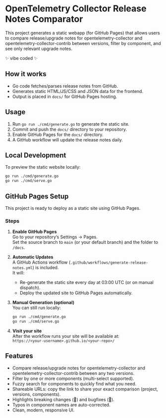 # OpenTelemetry Collector Release Notes Comparator

This project generates a static webapp (for GitHub Pages) that allows users to compare release/upgrade notes for opentelemetry-collector and opentelemetry-collector-contrib between versions, filter by component, and see only relevant upgrade notes.

✨ vibe coded ✨

## How it works

- Go code fetches/parses release notes from GitHub.
- Generates static HTML/JS/CSS and JSON data for the frontend.
- Output is placed in `docs/` for GitHub Pages hosting.

## Usage

1. Run `go run ./cmd/generate.go` to generate the static site.
2. Commit and push the `docs/` directory to your repository.
3. Enable GitHub Pages for the `docs/` directory.
4. A GitHub workflow will update the release notes daily.

## Local Development

To preview the static website locally:

```sh
go run ./cmd/generate.go
go run ./cmd/serve.go
```

## GitHub Pages Setup

This project is ready to deploy as a static site using GitHub Pages.

### Steps

1. **Enable GitHub Pages**  
   Go to your repository’s Settings → Pages.  
   Set the source branch to `main` (or your default branch) and the folder to `/docs`.

2. **Automatic Updates**  
   A GitHub Actions workflow (`.github/workflows/generate-release-notes.yml`) is included.  
   It will:
   - Re-generate the static site every day at 03:00 UTC (or on manual dispatch).
   - Deploy the updated site to GitHub Pages automatically.

3. **Manual Generation (optional)**  
   You can still run locally:

   ```sh
   go run ./cmd/generate.go
   go run ./cmd/serve.go
   ```

4. **Visit your site**  
   After the workflow runs your site will be available at:  
   `https://<your-username>.github.io/<your-repo>/`

## Features

- Compare release/upgrade notes for opentelemetry-collector and opentelemetry-collector-contrib between any two versions.
- Filter by one or more components (multi-select supported).
- Fuzzy search for components to quickly find what you need.
- Shareable URLs: copy the link to share your exact comparison (project, versions, components).
- Highlights breaking changes (🚨) and bugfixes (🐞).
- Typos in component names are auto-corrected.
- Clean, modern, responsive UI.

